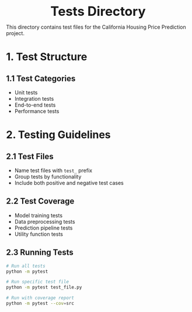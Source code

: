 <div style="font-size:2.5em; font-weight:bold; text-align:center; margin-top:20px;">Tests Directory</div>

This directory contains test files for the California Housing Price Prediction project.

# 1. Test Structure

## 1.1 Test Categories
- Unit tests
- Integration tests
- End-to-end tests
- Performance tests

# 2. Testing Guidelines

## 2.1 Test Files
- Name test files with `test_` prefix
- Group tests by functionality
- Include both positive and negative test cases

## 2.2 Test Coverage
- Model training tests
- Data preprocessing tests
- Prediction pipeline tests
- Utility function tests

## 2.3 Running Tests
```bash
# Run all tests
python -m pytest

# Run specific test file
python -m pytest test_file.py

# Run with coverage report
python -m pytest --cov=src
``` 